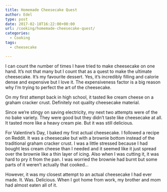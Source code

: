 ```yaml
---
title: Homemade Cheesecake Quest
author: Edel
type: post
date: 2017-02-18T16:22:00+00:00
url: /cooking/homemade-cheesecake-quest/
categories:
  - Cooking
tags:
  - cheesecake

---
```

I can count the number of times I have tried to make cheesecake on one hand. It&#8217;s not that many but I count that as a quest to make the ultimate cheesecake. It&#8217;s my favourite dessert. Yes, it&#8217;s incredibly filling and calorie dense and expensive but I love it. The expensiveness factor is a big reason why I&#8217;m trying to perfect the art of the cheesecake.

On my first attempt back in high school, it tasted lke cream cheese on a graham cracker crust. Definitely not quality cheesecake material.

Since we&#8217;re stingy on saving electricity, my next two attempts were of the no bake variety. They were good but they didn&#8217;t taste like cheesecake at all. It tasted more like a heavy cream pie. But it was still delicious.

For Valentine&#8217;s Day, I baked my first actual cheesecake. I followed a recipe on Reddit. It was a cheesecake but with a brownie bottom instead of the traditional graham cracker crust. I was a little stressed because I had bought less cream cheese than I needed and it seemed like it just spread over the brownie like a thin layer of icing. Also when I was cutting it, it was hard to pry it from the pan. I was worried the brownie had burnt but some parts of it weren&#8217;t actually that cooked&#8230;

However, it was my closest attempt to an actual cheesecake I had ever made. It. Was. Delicious. When I got home from work, my brother and mom had almost eaten all of it.

[<img src="https://i0.wp.com/edelgrace.me/blog/wp-content/uploads/2017/02/wp-image-838466702jpg.jpg?resize=663%2C1179" alt="" class="wp-image-215 alignnone size-full"  data-recalc-dims="1" />][1]

 [1]: https://i0.wp.com/edelgrace.me/blog/wp-content/uploads/2017/02/wp-image-838466702jpg.jpg